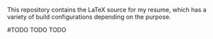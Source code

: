 This repository contains the LaTeX source for my resume, which has a variety of build configurations depending on the purpose.

#TODO TODO TODO
